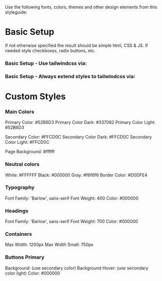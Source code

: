 Use the following fonts, colors, themes and other design elements from this styleguide:

# Basic Setup
If not otherwise specified the result should be simple html, CSS & JS.
If needed style checkboxes, radio buttons, etc.

### Basic Setup - Use tailwindcss via:
<script src="https://cdn.tailwindcss.com"></script>

### Basic Setup - Always extend styles to tailwindcss via:
<script>
    tailwind.config = {
        theme: {
            extend: {
                ...
            }
        }
    }
</script>

# Custom Styles

### Main Colors
Primary Color: #52B6D3
Primary Color Dark: #337082
Primary Color Light: #52B6D3

Secondary Color: #FFCD0C
Secondary Color Dark: #FFCD0C
Secondary Color Light: #FFCD0C

Page Background: #ffffff

### Neutral colors
White: #FFFFFF
Black: #000000
Gray: #f6f6f6
Border Color: #D0DFE4

### Typography
Font Family: 'Barlow', sans-serif
Font Weight: 400
Color: #000000

### Headings
Font Family: 'Barlow', sans-serif
Font Weight: 700
Color: #000000

### Containers
Max Width: 1200px
Max Width Small: 750px

### Buttons Primary
Background: (use secondary color)
Background Hover: (use secondary color light)
Color: #000000



